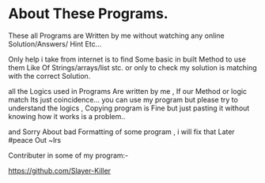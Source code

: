 # About These Programs.
These all Programs are Written by me
without watching any online Solution/Answers/ Hint Etc...

Only help i take from internet is to find Some basic in built Method to use them Like Of Strings/arrays/list stc.
or only to check my solution is matching with the correct Solution.

all the Logics used in Programs Are written by me , If our Method or logic match Its just coincidence...
you can use my program but please try to understand the logics , Copying program is Fine but just pasting it 
without knowing how it works is a problem..


and Sorry About bad Formatting of some program , i will fix that Later 
#peace Out
~lrs


Contributer in some of my program:-

https://github.com/Slayer-Killer
